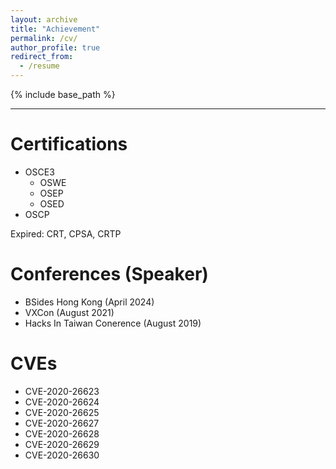 ```yaml
---
layout: archive
title: "Achievement"
permalink: /cv/
author_profile: true
redirect_from:
  - /resume
---
```


{% include base_path %}

---

Certifications
======
* OSCE3
  * OSWE
  * OSEP
  * OSED
* OSCP

Expired: CRT, CPSA, CRTP  
   
Conferences (Speaker)
======
* BSides Hong Kong (April 2024)
* VXCon (August 2021)
* Hacks In Taiwan Conerence (August 2019)
  
    
CVEs
======
* CVE-2020-26623
* CVE-2020-26624
* CVE-2020-26625
* CVE-2020-26627
* CVE-2020-26628
* CVE-2020-26629
* CVE-2020-26630
